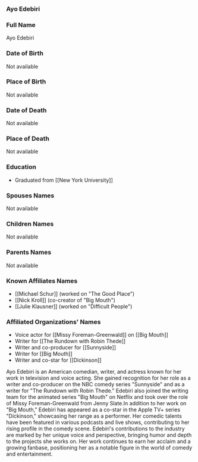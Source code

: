 ### Ayo Edebiri

### Full Name

Ayo Edebiri

### Date of Birth

Not available

### Place of Birth

Not available

### Date of Death

Not available

### Place of Death

Not available

### Education

- Graduated from [[New York University]]

### Spouses Names

Not available

### Children Names

Not available

### Parents Names

Not available

### Known Affiliates Names

- [[Michael Schur]] (worked on "The Good Place")
- [[Nick Kroll]] (co-creator of "Big Mouth")
- [[Julie Klausner]] (worked on "Difficult People")

### Affiliated Organizations' Names

- Voice actor for [[Missy Foreman-Greenwald]] on [[Big Mouth]]
- Writer for [[The Rundown with Robin Thede]]
- Writer and co-producer for [[Sunnyside]]
- Writer for [[Big Mouth]]
- Writer and co-star for [[Dickinson]]

Ayo Edebiri is an American comedian, writer, and actress known for her work in television and voice acting. She gained recognition for her role as a writer and co-producer on the NBC comedy series "Sunnyside" and as a writer for "The Rundown with Robin Thede." Edebiri also joined the writing team for the animated series "Big Mouth" on Netflix and took over the role of Missy Foreman-Greenwald from Jenny Slate.In addition to her work on "Big Mouth," Edebiri has appeared as a co-star in the Apple TV+ series "Dickinson," showcasing her range as a performer. Her comedic talents have been featured in various podcasts and live shows, contributing to her rising profile in the comedy scene. Edebiri's contributions to the industry are marked by her unique voice and perspective, bringing humor and depth to the projects she works on. Her work continues to earn her acclaim and a growing fanbase, positioning her as a notable figure in the world of comedy and entertainment.